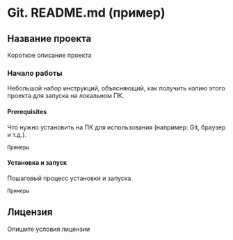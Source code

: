 # Git. README.md (пример)
## Название проекта
Короткое описание проекта
### Начало работы
Небольшой набор инструкций, объясняющий, как получить копию этого проекта для запуска на локальном ПК.
#### Prerequisites
Что нужно установить на ПК для использования (например: Git, браузер и т.д.).
```
Примеры
```
#### Установка и запуск
Пошаговый процесс установки и запуска
```
Примеры
```

## Лицензия
Опишите условия лицензии
